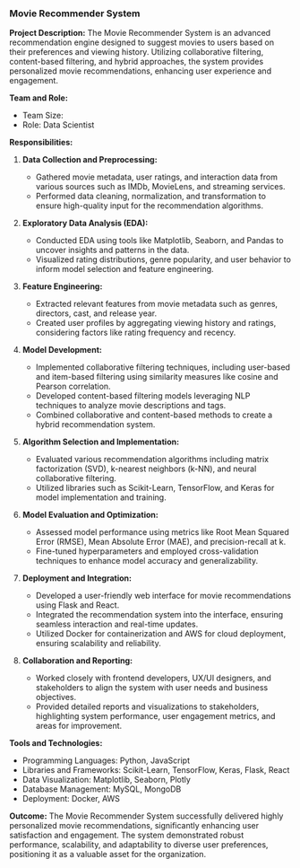 ### Movie Recommender System

**Project Description:**
The Movie Recommender System is an advanced recommendation engine designed to suggest movies to users based on their preferences and viewing history. Utilizing collaborative filtering, content-based filtering, and hybrid approaches, the system provides personalized movie recommendations, enhancing user experience and engagement.

**Team and Role:**
- Team Size: 
- Role: Data Scientist

**Responsibilities:**
1. **Data Collection and Preprocessing:**
   - Gathered movie metadata, user ratings, and interaction data from various sources such as IMDb, MovieLens, and streaming services.
   - Performed data cleaning, normalization, and transformation to ensure high-quality input for the recommendation algorithms.
   
2. **Exploratory Data Analysis (EDA):**
   - Conducted EDA using tools like Matplotlib, Seaborn, and Pandas to uncover insights and patterns in the data.
   - Visualized rating distributions, genre popularity, and user behavior to inform model selection and feature engineering.

3. **Feature Engineering:**
   - Extracted relevant features from movie metadata such as genres, directors, cast, and release year.
   - Created user profiles by aggregating viewing history and ratings, considering factors like rating frequency and recency.

4. **Model Development:**
   - Implemented collaborative filtering techniques, including user-based and item-based filtering using similarity measures like cosine and Pearson correlation.
   - Developed content-based filtering models leveraging NLP techniques to analyze movie descriptions and tags.
   - Combined collaborative and content-based methods to create a hybrid recommendation system.

5. **Algorithm Selection and Implementation:**
   - Evaluated various recommendation algorithms including matrix factorization (SVD), k-nearest neighbors (k-NN), and neural collaborative filtering.
   - Utilized libraries such as Scikit-Learn, TensorFlow, and Keras for model implementation and training.
   
6. **Model Evaluation and Optimization:**
   - Assessed model performance using metrics like Root Mean Squared Error (RMSE), Mean Absolute Error (MAE), and precision-recall at k.
   - Fine-tuned hyperparameters and employed cross-validation techniques to enhance model accuracy and generalizability.

7. **Deployment and Integration:**
   - Developed a user-friendly web interface for movie recommendations using Flask and React.
   - Integrated the recommendation system into the interface, ensuring seamless interaction and real-time updates.
   - Utilized Docker for containerization and AWS for cloud deployment, ensuring scalability and reliability.

8. **Collaboration and Reporting:**
   - Worked closely with frontend developers, UX/UI designers, and stakeholders to align the system with user needs and business objectives.
   - Provided detailed reports and visualizations to stakeholders, highlighting system performance, user engagement metrics, and areas for improvement.

**Tools and Technologies:**
- Programming Languages: Python, JavaScript
- Libraries and Frameworks: Scikit-Learn, TensorFlow, Keras, Flask, React
- Data Visualization: Matplotlib, Seaborn, Plotly
- Database Management: MySQL, MongoDB
- Deployment: Docker, AWS

**Outcome:**
The Movie Recommender System successfully delivered highly personalized movie recommendations, significantly enhancing user satisfaction and engagement. The system demonstrated robust performance, scalability, and adaptability to diverse user preferences, positioning it as a valuable asset for the organization.
